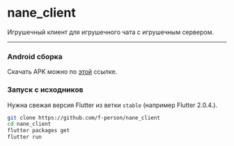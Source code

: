 # nane_client
Игрушечный клиент для игрушечного чата с игрушечным сервером. 

---

### Android сборка
Скачать APK можно по [этой](https://github.com/f-person/nane_client/releases/download/v1.0/app-release.apk) ссылке.

### Запуск с исходников
Нужна свежая версия Flutter из ветки `stable` (например Flutter 2.0.4.).

```bash
git clone https://github.com/f-person/nane_client
cd nane_client
flutter packages get
flutter run
```
